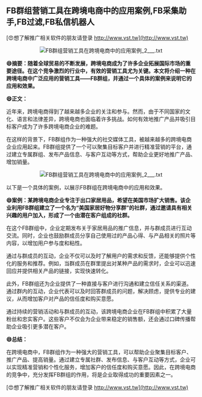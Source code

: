 ## **FB群组营销工具在跨境电商中的应用案例,FB采集助手,FB过滤,FB私信机器人**

[😍想了解推广相关软件的朋友请登录 http://www.vst.tw](http://www.vst.tw)

 <center><img src="https://vst.tw/MP4/tuiguang/png/5.png" alt="FB群组营销工具在跨境电商中的应用案例_2___.txt"></center>

**😄摘要：随着全球贸易的不断发展，跨境电商成为了许多企业拓展国际市场的重要途径。在这个竞争激烈的行业中，有效的营销工具尤为关键。本文将介绍一种在跨境电商中广泛应用的营销工具——FB群组，并通过一个具体的案例来说明它的应用和效果。**

**😄正文：**

近年来，跨境电商得到了越来越多企业的关注和参与。然而，由于不同国家的文化、语言和法律差异，跨境电商也面临着许多挑战。如何有效地推广产品并吸引目标客户成为了许多跨境电商企业的难题。

在这样的背景下，FB群组作为一种强大的社交媒体工具，被越来越多的跨境电商企业应用起来。FB群组提供了一个可以聚集目标客户并进行精准营销的平台，通过建立专属群组、发布产品信息、与客户互动等方式，帮助企业更好地推广产品、增加销量。

 <center><img src="https://vst.tw/MP4/tuiguang/png/2.png" alt="FB群组营销工具在跨境电商中的应用案例_2___.txt"></center>

以下是一个具体的案例，以展示FB群组在跨境电商中的应用和效果。

**😄案例：某跨境电商企业专注于出口家居用品，希望在美国市场扩大销售。该企业利用FB群组建立了一个名为“美国家居好物分享群”的社群，通过邀请具有相关兴趣的用户加入，形成了一个由潜在客户组成的社群。**

在这个FB群组中，企业定期发布关于家居用品的推广信息，并与群成员进行互动交流。同时，企业也鼓励群成员分享自己使用过的产品心得、与产品相关的照片等内容，以增加用户参与度和粘性。

通过与群成员的互动，企业不仅可以及时了解用户的需求和反馈，还能够提供个性化的服务和推荐。例如，当群成员在群里提出对某种产品的需求时，企业可以迅速回应并提供相关产品的链接，实现快速转化。

此外，FB群组还为企业提供了一种直接与客户进行沟通和建立信任关系的渠道。通过群内的互动，企业代表可以及时回答群成员的问题，解决顾虑，提供专业的建议，从而增加客户对产品的信任度和购买意愿。

通过持续的营销活动和与群成员的互动，该跨境电商企业在FB群组中积累了大量粉丝和忠实客户。这些客户不仅会为企业带来稳定的销售额，还会通过口碑传播帮助企业吸引更多潜在客户。

**😄总结：**

在跨境电商中，FB群组作为一种强大的营销工具，可以帮助企业聚集目标客户、推广产品、提高销量。通过建立专属社群、发布信息、与客户互动等方式，企业可以实现精准营销和个性化服务，增加客户的信任度和购买意愿。因此，在跨境电商的竞争中，充分发挥FB群组的作用，将是企业取得成功的重要因素之一。

[😍想了解推广相关软件的朋友请登录 http://www.vst.tw](http://www.vst.tw)



